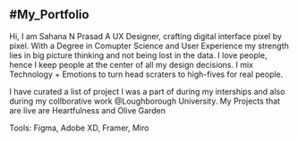 #My_Portfolio
----------------------------------------------
Hi, I am Sahana N Prasad
A UX Designer, crafting digital interface pixel by pixel.
With a Degree in Comupter Science and User Experience my strength lies in big picture thinking and not being lost in the data. I love people, hence I keep people at the center of all my design decisions.
I mix Technology + Emotions to turn head scraters to high-fives for real people.

I have curated a list of project I was a part of during my interships and also during my collborative work @Loughborough University.
My Projects that are live are Heartfulness and Olive Garden

Tools: Figma, Adobe XD, Framer, Miro
